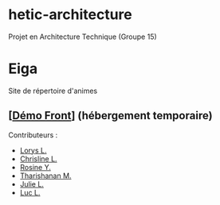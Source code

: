 # hetic-architecture
Projet en Architecture Technique (Groupe 15)

<h1>Eiga</h1>
<p>Site de répertoire d'animes</p>

<h2>[<a href="linelinlove.github.io/hetic-architecture/">Démo Front</a>] (hébergement temporaire)</h2>

Contributeurs : 
<ul>
  <li><a href="https://github.com/MrStagiaire">Lorys L.</a></li>
  <li><a href="https://github.com/LinelinLove">Chrisline L.</a></li>
  <li><a href="https://github.com/Myakii">Rosine Y.</a></li>
  <li><a href="https://github.com/ImThari">Tharishanan M.</a></li>
  <li><a href="https://github.com/Jyaax">Julie L.</a></li>
  <li><a href="https://github.com/CapriceSeum">Luc L.</a></li>
</ul>
